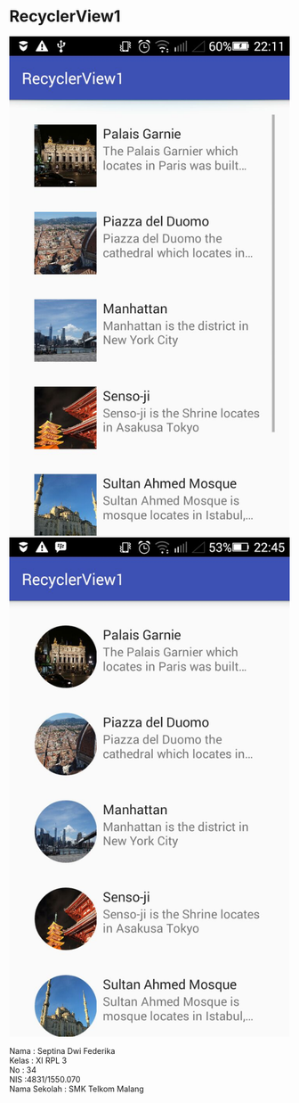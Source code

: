 # RecyclerView1

![Screenshoot](https://github.com/septinadf/RecyclerView1/blob/master/WhatsApp%20Image%202016-11-07%20at%2000.49.49.jpeg)
![Screenshoot](https://github.com/septinadf/RecyclerView1/blob/master/WhatsApp%20Image%202016-11-07%20at%2000.49.49%20(1).jpeg)

Nama : Septina Dwi Federika<br>
Kelas : XI RPL 3<br>
No : 34<br>
NIS :4831/1550.070<br>
Nama Sekolah : SMK Telkom Malang
